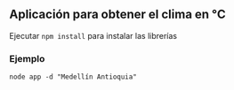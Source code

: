 ## Aplicación para obtener el clima en °C

Ejecutar ```npm install``` para instalar las librerías

### Ejemplo

```
node app -d "Medellín Antioquia"
```

